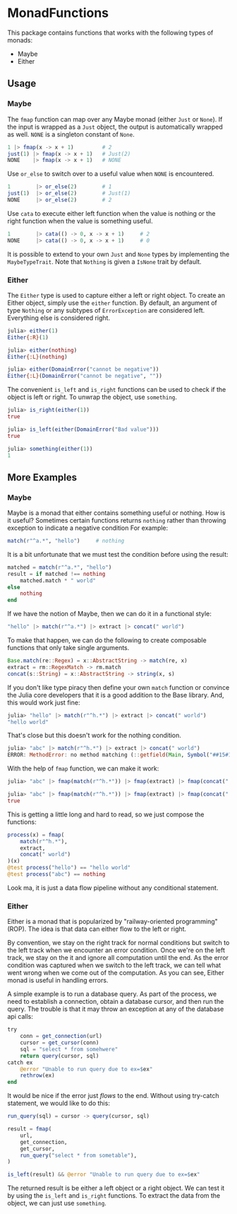 # MonadFunctions

This package contains functions that works with the following types of monads:

- Maybe
- Either

## Usage

### Maybe

The `fmap` function can map over any Maybe monad (either `Just` or `None`).
If the input is wrapped as a `Just` object, the output is automatically
wrapped as well.  `NONE` is a singleton constant of `None`.

```julia
1 |> fmap(x -> x + 1)         # 2
just(1) |> fmap(x -> x + 1)   # Just(2)
NONE    |> fmap(x -> x + 1)   # NONE
```

Use `or_else` to switch over to a useful value when `NONE` is encountered.

```julia
1        |> or_else(2)        # 1
just(1)  |> or_else(2)        # Just(1)
NONE     |> or_else(2)        # 2
```

Use `cata` to execute either left function when the value is nothing or 
the right function when the value is something useful.

```julia
1        |> cata(() -> 0, x -> x + 1)     # 2
NONE     |> cata(() -> 0, x -> x + 1)     # 0
```

It is possible to extend to your own `Just` and `None` types by implementing
the `MaybeTypeTrait`.  Note that `Nothing` is given a `IsNone` trait by default.

### Either

The `Either` type is used to capture either a left or right object.
To create an Either object, simply use the `either` function.  By default,
an argument of type `Nothing` or any subtypes of `ErrorException` are 
considered left.  Everything else is considered right.  

```julia
julia> either(1)
Either{:R}(1)

julia> either(nothing)
Either{:L}(nothing)

julia> either(DomainError("cannot be negative"))
Either{:L}(DomainError("cannot be negative", ""))
```

The convenient `is_left` and `is_right` functions can be used to 
check if the object is left or right.  To unwrap the object, 
use `something`.

```julia
julia> is_right(either(1))
true

julia> is_left(either(DomainError("Bad value")))
true

julia> something(either(1))
1
```


## More Examples

### Maybe

Maybe is a monad that either contains something useful or nothing.  How is it useful?  Sometimes certain functions returns `nothing` rather than throwing exception to indicate a negative condition  For example:

```julia
match(r"^a.*", "hello")     # nothing
```

It is a bit unfortunate that we must test the condition before using the result:

```julia
matched = match(r"^a.*", "hello")
result = if matched !== nothing
    matched.match * " world"
else
    nothing
end
```

If we have the notion of Maybe, then we can do it in a functional style:
```julia
"hello" |> match(r"^a.*") |> extract |> concat(" world")
```

To make that happen, we can do the following to create composable functions that only take single arguments.

```julia
Base.match(re::Regex) = x::AbstractString -> match(re, x)
extract = rm::RegexMatch -> rm.match
concat(s::String) = x::AbstractString -> string(x, s)
```

If you don't like type piracy then define your own `match` function or convince the Julia core developers that it is a good addition to the Base library.  And, this would work just fine:
```julia
julia> "hello" |> match(r"^h.*") |> extract |> concat(" world")
"hello world"
```

That's close but this doesn't work for the nothing condition.
```julia
julia> "abc" |> match(r"^h.*") |> extract |> concat(" world")
ERROR: MethodError: no method matching (::getfield(Main, Symbol("##15#16")))(::Nothing)
```

With the help of `fmap` function, we can make it work:
```julia
julia> "abc" |> fmap(match(r"^h.*")) |> fmap(extract) |> fmap(concat(" world"))

julia> "abc" |> fmap(match(r"^h.*")) |> fmap(extract) |> fmap(concat(" world")) == nothing
true
```

This is getting a little long and hard to read, so we just compose the functions:
```julia
process(x) = fmap(
    match(r"^h.*"),
    extract,
    concat(" world")
)(x)
@test process("hello") == "hello world"
@test process("abc") == nothing
```

Look ma, it is just a data flow pipeline without any conditional statement.

### Either

Either is a monad that is popularized by "railway-oriented programming" (ROP).  The idea is that data can either flow to the left or right.  

By convention, we stay on the right track for normal conditions but switch to the left track when we encounter an error condition.  Once we're on the left track, we stay on the it and ignore all computation until the end.  As the error condition was captured when we switch to the left track, we can tell what went wrong when we come out of the computation. As you can see, Either monad is useful in handling errors.

A simple example is to run a database query.  As part of the process, we need to establish a connection, obtain a database cursor, and then run the query.  The trouble is that it may throw an exception at any of the database api calls:

```julia
try
    conn = get_connection(url)
    cursor = get_cursor(conn)
    sql = "select * from somehwere"
    return query(cursor, sql)
catch ex 
    @error "Unable to run query due to ex=$ex"
    rethrow(ex)
end
```

It would be nice if the error just _flows_ to the end.  Without using try-catch statement, we would like to do this:

```julia
run_query(sql) = cursor -> query(cursor, sql)

result = fmap(
    url,
    get_connection,
    get_cursor,
    run_query("select * from sometable"),
)

is_left(result) && @error "Unable to run query due to ex=$ex"

```

The returned result is be either a left object or a right object.  We can test it by using the `is_left` and `is_right` functions.  To extract the data from the object, we can just use `something`.  

